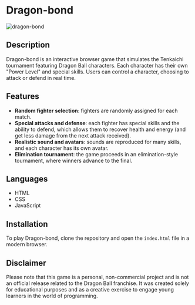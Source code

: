 # Dragon-bond

![dragon-bond](https://github.com/giovannimanetti11/Dragon-bond/assets/38654312/af1daeb2-9e66-4d51-af4e-655ee72029d2)


## Description
Dragon-bond is an interactive browser game that simulates the Tenkaichi tournament featuring Dragon Ball characters. Each character has their own "Power Level" and special skills. 
Users can control a character, choosing to attack or defend in real time.

## Features
- **Random fighter selection**: fighters are randomly assigned for each match.
- **Special attacks and defense**: each fighter has special skills and the ability to defend, which allows them to recover health and energy (and get less damage from the next attack received).
- **Realistic sound and avatars**: sounds are reproduced for many skills, and each character has its own avatar.
- **Elimination tournament**: the game proceeds in an elimination-style tournament, where winners advance to the final.

## Languages
- HTML
- CSS
- JavaScript

## Installation
To play Dragon-bond, clone the repository and open the `index.html` file in a modern browser.

## Disclaimer
Please note that this game is a personal, non-commercial project and is not an official release related to the Dragon Ball franchise. It was created solely for educational purposes and as a creative exercise to engage young learners in the world of programming.
